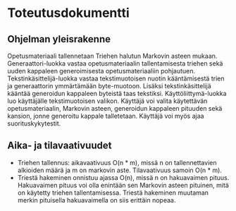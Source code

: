 # Toteutusdokumentti

## Ohjelman yleisrakenne

Opetusmateriaali tallennetaan Triehen halutun Markovin asteen mukaan. Generaattori-luokka vastaa opetusmateriaalin tallentamisesta triehen sekä uuden kappaleen generoimisesta opetusmateriaaliin pohjautuen. Tekstinkäsittelijä-luokka vastaa tekstimuotoisen nuotin kääntämisestä trien ja generaattorin ymmärtämään byte-muotoon. Lisäksi tekstinkäsittelijä kääntää generoidun kappaleen byteistä taas tekstiksi. 
Käyttöliittymä-luokka luo käyttäjälle tekstimuotoisen valikon. Käyttäjä voi valita käytettävän opetusmateriaalin, Markovin asteen, generoidun kappaleen pituuden sekä kansion, jonne generoitu kappale talletetaan. Käyttäjä voi myös ajaa suorituskykytestit. 

## Aika- ja tilavaativuudet 
* Triehen tallennus: aikavaativuus O(n * m), missä n on tallennettavien alkioiden määrä ja m on markovin aste. Tilavaativuus samoin O(n * m).
* Triestä hakeminen onnistuu ajassa O(n), missä n on hakuavaimen pituus. Hakuavaimen pituus voi olla enintään sen Markovin asteen pituinen, mitä on käytetty triehen tallentamisessa. Triestä hakeminen muutaman merkin pituisella hakuavaimella on siis erittäin nopeaa.  